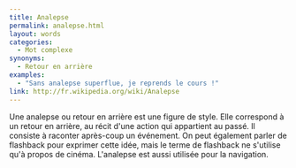 ```yaml
---
title: Analepse
permalink: analepse.html
layout: words
categories:
  - Mot complexe
synonyms:
  - Retour en arrière
examples:
  - "Sans analepse superflue, je reprends le cours !"
link: http://fr.wikipedia.org/wiki/Analepse
---
```


Une analepse ou retour en arrière est une figure de style. Elle correspond à un retour en arrière, au récit d'une action qui appartient au passé. Il consiste à raconter après-coup un événement. On peut également parler de flashback pour exprimer cette idée, mais le terme de flashback ne s'utilise qu'à propos de cinéma. L'analepse est aussi utilisée pour la navigation.

